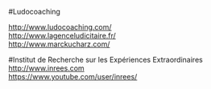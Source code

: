 #Ludocoaching

http://www.ludocoaching.com/  
http://www.lagenceludicitaire.fr/  
http://www.marckucharz.com/  

#Institut de Recherche sur les Expériences Extraordinaires
http://www.inrees.com  
https://www.youtube.com/user/inrees/  
